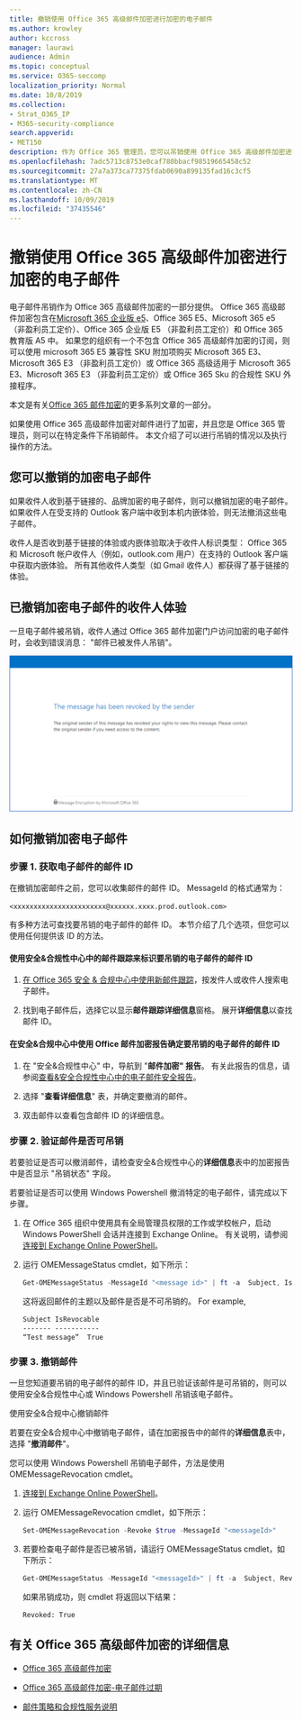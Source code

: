 ```yaml
---
title: 撤销使用 Office 365 高级邮件加密进行加密的电子邮件
ms.author: krowley
author: kccross
manager: laurawi
audience: Admin
ms.topic: conceptual
ms.service: O365-seccomp
localization_priority: Normal
ms.date: 10/8/2019
ms.collection:
- Strat_O365_IP
- M365-security-compliance
search.appverid:
- MET150
description: 作为 Office 365 管理员，您可以吊销使用 Office 365 高级邮件加密进行加密的某些电子邮件。
ms.openlocfilehash: 7adc5713c8753e0caf780bbacf98519665458c52
ms.sourcegitcommit: 27a7a373ca77375fdab0690a899135fad16c3cf5
ms.translationtype: MT
ms.contentlocale: zh-CN
ms.lasthandoff: 10/09/2019
ms.locfileid: "37435546"
---
```

# <a name="revoke-email-encrypted-by-office-365-advanced-message-encryption"></a>撤销使用 Office 365 高级邮件加密进行加密的电子邮件

电子邮件吊销作为 Office 365 高级邮件加密的一部分提供。 Office 365 高级邮件加密包含在[Microsoft 365 企业版 e5](https://www.microsoft.com/microsoft-365/enterprise/home)、Office 365 E5、Microsoft 365 e5 （非盈利员工定价）、Office 365 企业版 E5 （非盈利员工定价）和 Office 365 教育版 A5 中。 如果您的组织有一个不包含 Office 365 高级邮件加密的订阅，则可以使用 microsoft 365 E5 兼容性 SKU 附加项购买 Microsoft 365 E3、Microsoft 365 E3 （非盈利员工定价）或 Office 365 高级适用于 Microsoft 365 E3、Microsoft 365 E3 （非盈利员工定价）或 Office 365 Sku 的合规性 SKU 外接程序。

本文是有关[Office 365 邮件加密](ome.md)的更多系列文章的一部分。

如果使用 Office 365 高级邮件加密对邮件进行了加密，并且您是 Office 365 管理员，则可以在特定条件下吊销邮件。 本文介绍了可以进行吊销的情况以及执行操作的方法。
  
## <a name="encrypted-emails-that-you-can-revoke"></a>您可以撤销的加密电子邮件

如果收件人收到基于链接的、品牌加密的电子邮件，则可以撤销加密的电子邮件。 如果收件人在受支持的 Outlook 客户端中收到本机内嵌体验，则无法撤消这些电子邮件。

收件人是否收到基于链接的体验或内嵌体验取决于收件人标识类型： Office 365 和 Microsoft 帐户收件人（例如，outlook.com 用户）在支持的 Outlook 客户端中获取内嵌体验。 所有其他收件人类型（如 Gmail 收件人）都获得了基于链接的体验。

## <a name="recipient-experience-for-revoked-encrypted-emails"></a>已撤销加密电子邮件的收件人体验

一旦电子邮件被吊销，收件人通过 Office 365 邮件加密门户访问加密的电子邮件时，会收到错误消息： "邮件已被发件人吊销"。

![显示已吊销加密电子邮件的屏幕截图。](media/revoked-encrypted-email.png)

## <a name="how-to-revoke-an-encrypted-email"></a>如何撤销加密电子邮件

### <a name="step-1-obtain-the-message-id-of-the-email"></a>步骤 1. 获取电子邮件的邮件 ID

在撤销加密邮件之前，您可以收集邮件的邮件 ID。 MessageId 的格式通常为：

`<xxxxxxxxxxxxxxxxxxxxxxx@xxxxxx.xxxx.prod.outlook.com>`  

有多种方法可查找要吊销的电子邮件的邮件 ID。 本节介绍了几个选项，但您可以使用任何提供该 ID 的方法。

#### <a name="to-identify-the-message-id-of-the-email-you-want-to-revoke-by-using-message-trace-in-the-security-amp-compliance-center"></a>使用安全&amp;合规性中心中的邮件跟踪来标识要吊销的电子邮件的邮件 ID

1. [在 Office 365 安全 & 合规中心中使用新邮件跟踪](https://blogs.technet.microsoft.com/exchange/2018/05/02/new-message-trace-in-office-365-security-compliance-center/)，按发件人或收件人搜索电子邮件。

2. 找到电子邮件后，选择它以显示**邮件跟踪详细信息**窗格。 展开**详细信息**以查找邮件 ID。

#### <a name="to-identify-the-message-id-of-the-email-you-want-to-revoke-by-using-office-message-encryption-reports-in-the-security-amp-compliance-center"></a>在安全&amp;合规中心中使用 Office 邮件加密报告确定要吊销的电子邮件的邮件 ID

1. 在 "安全&amp;合规性中心" 中，导航到 "**邮件加密" 报告**。 有关此报告的信息，请参阅[查看&amp;安全合规性中心中的电子邮件安全报告](view-email-security-reports.md)。

2. 选择 "**查看详细信息**" 表，并确定要撤消的邮件。

3. 双击邮件以查看包含邮件 ID 的详细信息。

### <a name="step-2-verify-that-the-mail-is-revocable"></a>步骤 2. 验证邮件是否可吊销

若要验证是否可以撤消邮件，请检查安全&amp;合规性中心的**详细信息**表中的加密报告中是否显示 "吊销状态" 字段。

若要验证是否可以使用 Windows Powershell 撤消特定的电子邮件，请完成以下步骤。

1. 在 Office 365 组织中使用具有全局管理员权限的工作或学校帐户，启动 Windows PowerShell 会话并连接到 Exchange Online。 有关说明，请参阅[连接到 Exchange Online PowerShell](https://aka.ms/exopowershell)。

2. 运行 OMEMessageStatus cmdlet，如下所示：

     ```powershell
     Get-OMEMessageStatus -MessageId "<message id>" | ft -a  Subject, IsRevocable
     ```

   这将返回邮件的主题以及邮件是否是不可吊销的。 For example,

     ```text
     Subject IsRevocable
     ------- -----------
     “Test message”  True
     ```

### <a name="step-3-revoke-the-mail"></a>步骤 3. 撤销邮件

一旦您知道要吊销的电子邮件的邮件 ID，并且已验证该邮件是可吊销的，则可以使用安全&amp;合规性中心或 Windows Powershell 吊销该电子邮件。

使用安全&amp;合规中心撤销邮件

若要在安全&amp;合规中心中撤销电子邮件，请在加密报告中的邮件的**详细信息**表中，选择 "**撤消邮件**"。

您可以使用 Windows Powershell 吊销电子邮件，方法是使用 OMEMessageRevocation cmdlet。

1. [连接到 Exchange Online PowerShell](https://aka.ms/exopowershell)。

2. 运行 OMEMessageRevocation cmdlet，如下所示：

    ```powershell
    Set-OMEMessageRevocation -Revoke $true -MessageId "<messageId>"
    ```

3. 若要检查电子邮件是否已被吊销，请运行 OMEMessageStatus cmdlet，如下所示：

    ```powershell
    Get-OMEMessageStatus -MessageId "<messageId>" | ft -a  Subject, Revoked
    ```

    如果吊销成功，则 cmdlet 将返回以下结果：  

     ```text
     Revoked: True
     ```

## <a name="more-information-about-office-365-advanced-message-encryption"></a>有关 Office 365 高级邮件加密的详细信息

- [Office 365 高级邮件加密](ome-advanced-message-encryption.md)

- [Office 365 高级邮件加密-电子邮件过期](ome-advanced-expiration.md)

- [邮件策略和合规性服务说明](https://docs.microsoft.com/office365/servicedescriptions/exchange-online-service-description/message-policy-and-compliance)
